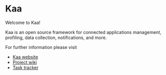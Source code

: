 Kaa
===

Welcome to Kaa!

Kaa is an open source framework for connected applications management, profiling, data collection, notifications, and more.

For further information please visit

* [Kaa website](http://www.kaaproject.org/)
* [Project wiki](http://docs.kaaproject.org/display/KAA/)
* [Task tracker](http://jira.kaaproject.org/browse/KAA/)
